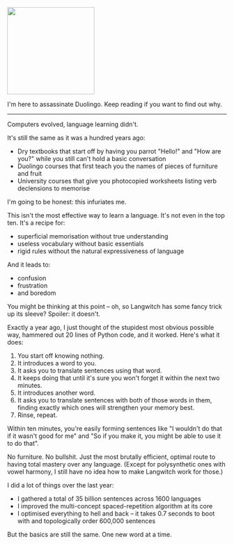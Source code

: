 <img src="https://github.com/ckoshka/langwitch-deno/raw/master/static/potted_plant.png" width="200" />

I'm here to assassinate Duolingo. Keep reading if you want to find out why.

---

Computers evolved, language learning didn't.

It's still the same as it was a hundred years ago: 

* Dry textbooks that start off by having you parrot "Hello!" and "How are you?" while you still can't hold a basic conversation
* Duolingo courses that first teach you the names of pieces of furniture and fruit
* University courses that give you photocopied worksheets listing verb declensions to memorise

I'm going to be honest: this infuriates me. 

This isn't the most effective way to learn a language. It's not even in the top ten. It's a recipe for:

* superficial memorisation without true understanding
* useless vocabulary without basic essentials
* rigid rules without the natural expressiveness of language

And it leads to:

* confusion
* frustration
* and boredom

You might be thinking at this point – oh, so Langwitch has some fancy trick up its sleeve? Spoiler: it doesn't. 

Exactly a year ago, I just thought of the stupidest most obvious possible way, hammered out 20 lines of Python code, and it worked. Here's what it does:

1. You start off knowing nothing.
2. It introduces a word to you.
3. It asks you to translate sentences using that word.
4. It keeps doing that until it's sure you won't forget it within the next two minutes.
5. It introduces another word.
6. It asks you to translate sentences with both of those words in them, finding exactly which ones will strengthen your memory best.
7. Rinse, repeat.

Within ten minutes, you're easily forming sentences like "I wouldn't do that if it wasn't good for me" and "So if you make it, you might be able to use it to do that". 

No furniture. No bullshit. Just the most brutally efficient, optimal route to having total mastery over any language. (Except for polysynthetic ones with vowel harmony, I still have no idea how to make Langwitch work for those.)

I did a lot of things over the last year:
* I gathered a total of 35 billion sentences across 1600 languages
* I improved the multi-concept spaced-repetition algorithm at its core
* I optimised everything to hell and back – it takes 0.7 seconds to boot with and topologically order 600,000 sentences

But the basics are still the same. One new word at a time.